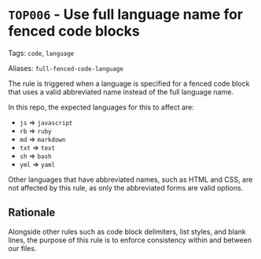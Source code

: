 # `TOP006` - Use full language name for fenced code blocks

Tags: `code`, `language`

Aliases: `full-fenced-code-language`

The rule is triggered when a language is specified for a fenced code block that uses a valid abbreviated name instead of the full language name.

In this repo, the expected languages for this to affect are:

- `js` => `javascript`
- `rb` => `ruby`
- `md` => `markdown`
- `txt` => `text`
- `sh` => `bash`
- `yml` => `yaml`

Other languages that have abbreviated names, such as HTML and CSS, are not affected by this rule, as only the abbreviated forms are valid options.

## Rationale

Alongside other rules such as code block delimiters, list styles, and blank lines, the purpose of this rule is to enforce consistency within and between our files.
